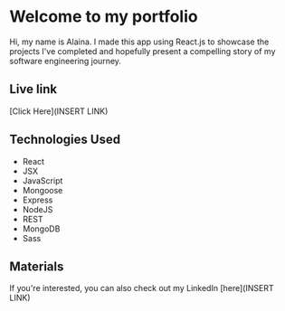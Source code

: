 # Welcome to my portfolio

Hi, my name is Alaina. I made this app using React.js to showcase the projects I've completed and hopefully present a compelling story of my software engineering journey.

## Live link
[Click Here](INSERT LINK)

## Technologies Used
* React  
* JSX  
* JavaScript  
* Mongoose  
* Express  
* NodeJS  
* REST  
* MongoDB  
* Sass  

## Materials
If you're interested, you can also check out my LinkedIn [here](INSERT LINK)